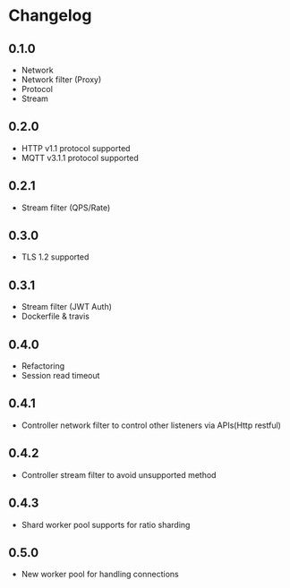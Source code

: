 # Changelog

## 0.1.0
+ Network
+ Network filter (Proxy)
+ Protocol
+ Stream

## 0.2.0
+ HTTP v1.1 protocol supported
+ MQTT v3.1.1 protocol supported

## 0.2.1
+ Stream filter (QPS/Rate)

## 0.3.0
+ TLS 1.2 supported

## 0.3.1
+ Stream filter (JWT Auth)
+ Dockerfile & travis

## 0.4.0
+ Refactoring
+ Session read timeout

## 0.4.1
+ Controller network filter to control other listeners via APIs(Http restful)

## 0.4.2
+ Controller stream filter to avoid unsupported method

## 0.4.3
+ Shard worker pool supports for ratio sharding

## 0.5.0
+ New worker pool for handling connections